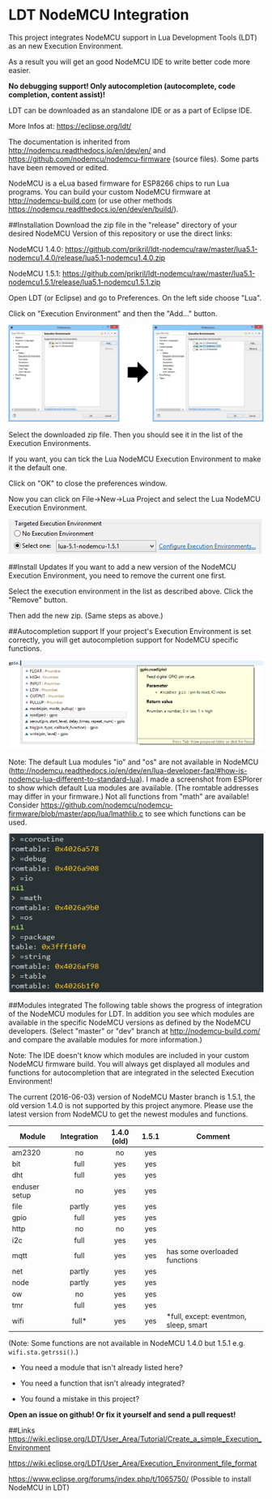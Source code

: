 # LDT NodeMCU Integration

This project integrates NodeMCU support in Lua Development Tools (LDT) as an new Execution Environment.

As a result you will get an good NodeMCU IDE to write better code more easier.

**No debugging support! Only autocompletion (autocomplete, code completion, content assist)!**

LDT can be downloaded as an standalone IDE or as a part of Eclipse IDE.

More Infos at: https://eclipse.org/ldt/

The documentation is inherited from http://nodemcu.readthedocs.io/en/dev/en/ and https://github.com/nodemcu/nodemcu-firmware (source files).
Some parts have been removed or edited.

NodeMCU is a eLua based firmware for ESP8266 chips to run Lua programs.
You can build your custom NodeMCU firmware at http://nodemcu-build.com (or use other methods https://nodemcu.readthedocs.io/en/dev/en/build/).

##Installation
Download the zip file in the "release" directory of your desired NodeMCU Version of this repository or use the direct links:

NodeMCU 1.4.0: https://github.com/prikril/ldt-nodemcu/raw/master/lua5.1-nodemcu1.4.0/release/lua5.1-nodemcu1.4.0.zip

NodeMCU 1.5.1: https://github.com/prikril/ldt-nodemcu/raw/master/lua5.1-nodemcu1.5.1/release/lua5.1-nodemcu1.5.1.zip

Open LDT (or Eclipse) and go to Preferences. On the left side choose "Lua".

Click on "Execution Environment" and then the "Add..." button.

![Add zip](/pics/add-ee-compact01.png?raw=true)

Select the downloaded zip file. Then you should see it in the list of the Execution Environments.

If you want, you can tick the Lua NodeMCU Execution Environment to make it the default one.

Click on "OK" to close the preferences window.

Now you can click on File->New->Lua Project and select the Lua NodeMCU Execution Environment.

![Create Project](/pics/create-proj01.png?raw=true)

##Install Updates
If you want to add a new version of the NodeMCU Execution Environment, you need to remove the current one first.

Select the execution environment in the list as described above. Click the "Remove" button.

Then add the new zip. (Same steps as above.)

##Autocompletion support
If your project's Execution Environment is set correctly, you will get autocompletion support for NodeMCU specific functions.

![Autocomplete](/pics/autocomplete01.png?raw=true)

Note: The default Lua modules "io" and "os" are not available in NodeMCU (http://nodemcu.readthedocs.io/en/dev/en/lua-developer-faq/#how-is-nodemcu-lua-different-to-standard-lua).
I made a screenshot from ESPlorer to show which default Lua modules are available. (The romtable addresses may differ in your firmware.)
Not all functions from "math" are available! Consider https://github.com/nodemcu/nodemcu-firmware/blob/master/app/lua/lmathlib.c to see which functions can be used.

![Default Lua modules in NodeMCU](/pics/nodemcu-default-lua-modules01.png?raw=true)

##Modules integrated
The following table shows the progress of integration of the NodeMCU modules for LDT.
In addition you see which modules are available in the specific NodeMCU versions as defined by the NodeMCU developers.
(Select "master" or "dev" branch at http://nodemcu-build.com/ and compare the available modules for more information.)

Note: The IDE doesn't know which modules are included in your custom NodeMCU firmware build.
You will always get displayed all modules and functions for autocompletion that are integrated in the selected Execution Environment!

The current (2016-06-03) version of NodeMCU Master branch is 1.5.1, the old version 1.4.0 is not supported by this project anymore.
Please use the latest version from NodeMCU to get the newest modules and functions.

| Module       | Integration  | 1.4.0 (old)   | 1.5.1         | Comment                                |
| ------------ |:------------:|:-------------:|:-------------:| -------------------------------------- |
| am2320       | no           | no            | yes           |                                        |
| bit          | full         | yes           | yes           |                                        |
| dht          | full         | yes           | yes           |                                        |
| enduser setup| no           | yes           | yes           |                                        |
| file         | partly       | yes           | yes           |                                        |
| gpio         | full         | yes           | yes           |                                        |
| http         | no           | no            | yes           |                                        |
| i2c          | full         | yes           | yes           |                                        |
| mqtt         | full         | yes           | yes           | has some overloaded functions          |
| net          | partly       | yes           | yes           |                                        |
| node         | partly       | yes           | yes           |                                        |
| ow           | no           | yes           | yes           |                                        |
| tmr          | full         | yes           | yes           |                                        |
| wifi         | full\*       | yes           | yes           | \*full, except: eventmon, sleep, smart |

(Note: Some functions are not available in NodeMCU 1.4.0 but 1.5.1 e.g. `wifi.sta.getrssi()`.)

* You need a module that isn't already listed here?

* You need a function that isn't already integrated?

* You found a mistake in this project?

**Open an issue on github! Or fix it yourself and send a pull request!**


##Links
https://wiki.eclipse.org/LDT/User_Area/Tutorial/Create_a_simple_Execution_Environment

https://wiki.eclipse.org/LDT/User_Area/Execution_Environment_file_format

https://www.eclipse.org/forums/index.php/t/1065750/ (Possible to install NodeMCU in LDT)